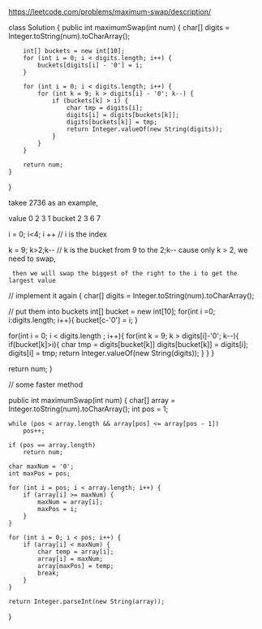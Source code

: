 https://leetcode.com/problems/maximum-swap/description/

class Solution {
    public int maximumSwap(int num) {
        char[] digits = Integer.toString(num).toCharArray();

        int[] buckets = new int[10];
        for (int i = 0; i < digits.length; i++) {
            buckets[digits[i] - '0'] = i;
        }

        for (int i = 0; i < digits.length; i++) {
            for (int k = 9; k > digits[i] - '0'; k--) {
                if (buckets[k] > i) {
                    char tmp = digits[i];
                    digits[i] = digits[buckets[k]];
                    digits[buckets[k]] = tmp;
                    return Integer.valueOf(new String(digits));
                }
            }
        }

        return num;
    }
}

takee 2736 as an example,

value  0 2 3 1
bucket 2 3 6 7



i = 0; i<4; i ++ // i is the index

  k = 9; k>2;k-- // k is the bucket from 9 to the 2;k--
     cause only k > 2, we need to swap,

     then we will swap the biggest of the right to the i to get the largest value

// implement it again
{
  char[] digits = Integer.toString(num).toCharArray();

  // put them into buckets
  int[] bucket = new int[10];
  for(int i =0; i:digits.length; i++){
    bucket[c-'0'] = i;
  }

  for(int i = 0; i < digits.length ; i++){
    for(int k = 9; k > digits[i]-'0'; k--){
      if(bucket[k]>i){
        char tmp = digits[bucket[k]]
        digits[bucket[k]] = digits[i];
        digits[i] = tmp;
        return Integer.valueOf(new String(digits));
      }
    }
  }

  return num;
}    

// some faster method

public int maximumSwap(int num) {
	char[] array = Integer.toString(num).toCharArray();
	int pos = 1;

	while (pos < array.length && array[pos] <= array[pos - 1])
		pos++;

	if (pos == array.length)
		return num;

	char maxNum = '0';
	int maxPos = pos;

	for (int i = pos; i < array.length; i++) {
		if (array[i] >= maxNum) {
			maxNum = array[i];
			maxPos = i;
		}
	}

	for (int i = 0; i < pos; i++) {
		if (array[i] < maxNum) {
			char temp = array[i];
			array[i] = maxNum;
			array[maxPos] = temp;
			break;
		}
	}

	return Integer.parseInt(new String(array));

}
